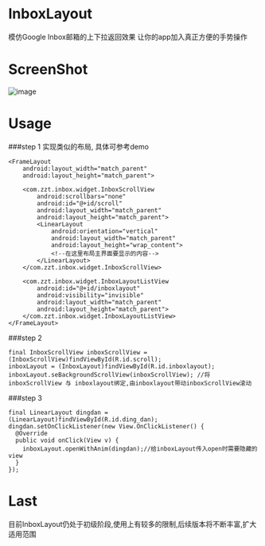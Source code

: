 # InboxLayout
模仿Google Inbox邮箱的上下拉返回效果
让你的app加入真正方便的手势操作

# ScreenShot
![image](https://raw.githubusercontent.com/zhaozhentao/InboxLayout/master/screenshot/pic.gif)

# Usage
###step 1
实现类似的布局, 具体可参考demo

    <FrameLayout
        android:layout_width="match_parent"
        android:layout_height="match_parent">
        
        <com.zzt.inbox.widget.InboxScrollView
            android:scrollbars="none"
            android:id="@+id/scroll"
            android:layout_width="match_parent"
            android:layout_height="match_parent">
            <LinearLayout
                android:orientation="vertical"
                android:layout_width="match_parent"
                android:layout_height="wrap_content">
                <!--在这里布局主界面要显示的内容-->
            </LinearLayout>
        </com.zzt.inbox.widget.InboxScrollView>
        
        <com.zzt.inbox.widget.InboxLayoutListView
            android:id="@+id/inboxlayout"
            android:visibility="invisible"
            android:layout_width="match_parent"
            android:layout_height="match_parent">
        </com.zzt.inbox.widget.InboxLayoutListView>
    </FrameLayout>

###step 2

    final InboxScrollView inboxScrollView = (InboxScrollView)findViewById(R.id.scroll);
    inboxLayout = (InboxLayout)findViewById(R.id.inboxlayout);             
    inboxLayout.seBackgroundScrollView(inboxScrollView); //将inboxScrollView 与 inboxlayout绑定,由inboxlayout带动inboxScrollView滚动
    
    
###step 3
 
    final LinearLayout dingdan = (LinearLayout)findViewById(R.id.ding_dan);
    dingdan.setOnClickListener(new View.OnClickListener() {
      @Override
      public void onClick(View v) {
        inboxLayout.openWithAnim(dingdan);//给inboxLayout传入open时需要隐藏的view
      }
    });

# Last
目前InboxLayout仍处于初级阶段,使用上有较多的限制,后续版本将不断丰富,扩大适用范围
